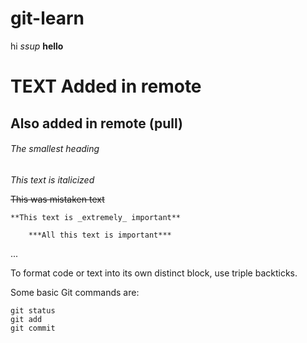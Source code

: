 # git-learn


 hi
 *ssup*
**hello**

# TEXT Added in remote 
## Also added in remote (pull)
###### The smallest heading

*This text is italicized*

~~This was mistaken text~~

	**This text is _extremely_ important**

    	***All this text is important***
...

To format code or text into its own distinct block, use triple backticks.

Some basic Git commands are:
```
git status
git add
git commit
```
